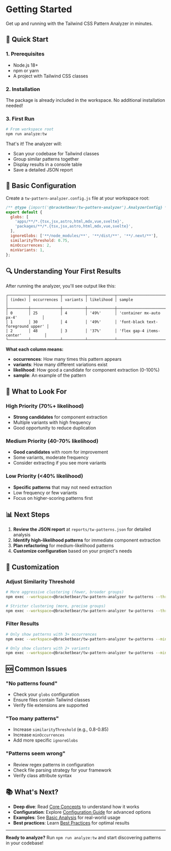# Getting Started

Get up and running with the Tailwind CSS Pattern Analyzer in minutes.

## 🚀 Quick Start

### 1. Prerequisites

- Node.js 18+
- npm or yarn
- A project with Tailwind CSS classes

### 2. Installation

The package is already included in the workspace. No additional installation needed!

### 3. First Run

```bash
# From workspace root
npm run analyze:tw
```

That's it! The analyzer will:

- Scan your codebase for Tailwind classes
- Group similar patterns together
- Display results in a console table
- Save a detailed JSON report

## 📁 Basic Configuration

Create a `tw-pattern-analyzer.config.js` file at your workspace root:

```javascript
/** @type {import('@bracketbear/tw-pattern-analyzer').AnalyzerConfig} */
export default {
  globs: [
    'apps/**/*.{tsx,jsx,astro,html,mdx,vue,svelte}',
    'packages/**/*.{tsx,jsx,astro,html,mdx,vue,svelte}',
  ],
  ignoreGlobs: ['**/node_modules/**', '**/dist/**', '**/.next/**'],
  similarityThreshold: 0.75,
  minOccurrences: 2,
  minVariants: 1,
};
```

## 🔍 Understanding Your First Results

After running the analyzer, you'll see output like this:

```
┌─────────┬─────────────┬──────────┬────────────┬─────────────────────────────────────┐
│ (index) │ occurrences │ variants │ likelihood │ sample                             │
├─────────┼─────────────┼──────────┼────────────┼─────────────────────────────────────┤
│ 0       │ 25          │ 4        │ '49%'      │ 'container mx-auto px-4'           │
│ 1       │ 30          │ 4        │ '49%'      │ 'font-black text-foreground upper' │
│ 2       │ 48          │ 3        │ '37%'      │ 'flex gap-4 items-center'          │
└─────────┴─────────────┴──────────┴────────────┴─────────────────────────────────────┘
```

**What each column means:**

- **occurrences**: How many times this pattern appears
- **variants**: How many different variations exist
- **likelihood**: How good a candidate for component extraction (0-100%)
- **sample**: An example of the pattern

## 🎯 What to Look For

### High Priority (70%+ likelihood)

- **Strong candidates** for component extraction
- Multiple variants with high frequency
- Good opportunity to reduce duplication

### Medium Priority (40-70% likelihood)

- **Good candidates** with room for improvement
- Some variants, moderate frequency
- Consider extracting if you see more variants

### Low Priority (<40% likelihood)

- **Specific patterns** that may not need extraction
- Low frequency or few variants
- Focus on higher-scoring patterns first

## 📊 Next Steps

1. **Review the JSON report** at `reports/tw-patterns.json` for detailed analysis
2. **Identify high-likelihood patterns** for immediate component extraction
3. **Plan refactoring** for medium-likelihood patterns
4. **Customize configuration** based on your project's needs

## 🔧 Customization

### Adjust Similarity Threshold

```bash
# More aggressive clustering (fewer, broader groups)
npm exec --workspace=@bracketbear/tw-pattern-analyzer tw-patterns --threshold 0.7

# Stricter clustering (more, precise groups)
npm exec --workspace=@bracketbear/tw-pattern-analyzer tw-patterns --threshold 0.85
```

### Filter Results

```bash
# Only show patterns with 3+ occurrences
npm exec --workspace=@bracketbear/tw-pattern-analyzer tw-patterns --min-occurrences 3

# Only show clusters with 2+ variants
npm exec --workspace=@bracketbear/tw-pattern-analyzer tw-patterns --min-variants 2
```

## 🆘 Common Issues

### "No patterns found"

- Check your `globs` configuration
- Ensure files contain Tailwind classes
- Verify file extensions are supported

### "Too many patterns"

- Increase `similarityThreshold` (e.g., 0.8-0.85)
- Increase `minOccurrences`
- Add more specific `ignoreGlobs`

### "Patterns seem wrong"

- Review regex patterns in configuration
- Check file parsing strategy for your framework
- Verify class attribute syntax

## 📚 What's Next?

- **Deep dive**: Read [Core Concepts](./concepts.md) to understand how it works
- **Configuration**: Explore [Configuration Guide](./guides/configuration.md) for advanced options
- **Examples**: See [Basic Analysis](./examples/basic-analysis.md) for real-world usage
- **Best practices**: Learn [Best Practices](./best-practices.md) for optimal results

---

**Ready to analyze?** Run `npm run analyze:tw` and start discovering patterns in your codebase!
